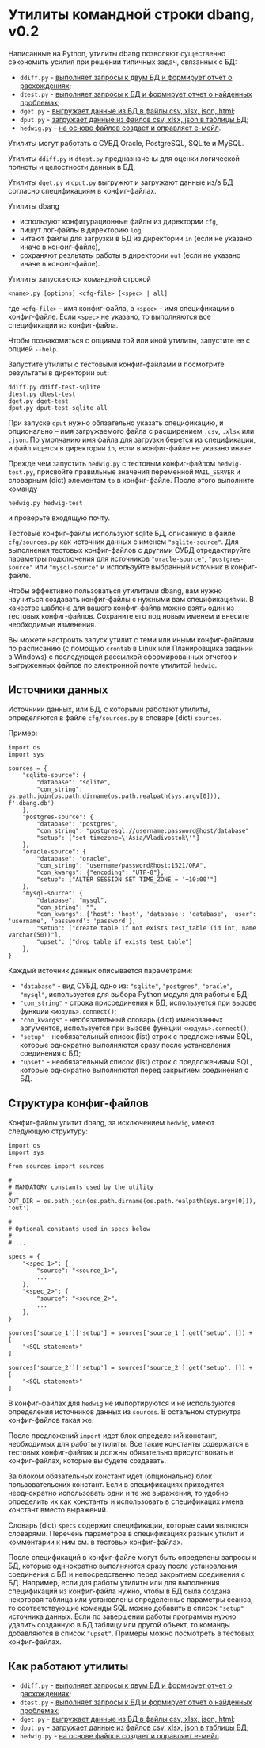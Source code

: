 # Утилиты командной строки dbang, v0.2

Написанные на Python, утилиты dbang позволяют существенно сэкономить усилия при решении типичных задач, связанных с БД:

* `ddiff.py` - [выполняет запросы к двум БД и формирует отчет о расхождениях](doc/ddiff.ru.md);
* `dtest.py` - [выполняет запросы к БД и формирует отчет о найденных проблемах](doc/dtest.ru.md);
* `dget.py` - [выгружает данные из БД в файлы csv, xlsx, json, html](doc/dget.ru.md);
* `dput.py` - [загружает данные из файлов csv, xlsx, json в таблицы БД](doc/dput.ru.md);
* `hedwig.py` - [на основе файлов создает и оправляет е-мейл](doc/hedwig.ru.md).

Утилиты могут работать с СУБД Oracle, PostgreSQL, SQLite и MySQL.

Утилиты `ddiff.py` и `dtest.py` предназначены для оценки логической полноты и целостности данных в БД.

Утилиты `dget.py` и `dput.py` выгружют и загружают данные из/в БД согласно спецификациям в конфиг-файлах.

Утилиты dbang
* используют конфигурационные файлы из директории `cfg`,
* пишут лог-файлы в директорию `log`,
* читают файлы для загрузки в БД из директории `in` (если не указано иначе в конфиг-файле),
* сохраняют резльтаты работы в директории `out` (если не указано иначе в конфиг-файле).

Утилиты запускаются командной строкой

```
<name>.py [options] <cfg-file> [<spec> | all]
```

где `<cfg-file>` - имя конфиг-файла, а `<spec>` - имя спецификации в конфиг-файле. Если `<spec>` не указано, то выполняются все спецификации из конфиг-файла.

Чтобы познакомиться с опциями той или иной утилиты, запустите ее с опцией `--help`.

Запустите утилиты с тестовыми конфиг-файлами и посмотрите результаты в директории `out`:

```
ddiff.py ddiff-test-sqlite
dtest.py dtest-test
dget.py dget-test
dput.py dput-test-sqlite all
```

При запуске `dput` нужно обязательно указать спецификацию, и опционально – имя загружаемого файла с расширением `.csv`, `.xlsx` или `.json`. По умолчанию имя файла для загрузки берется из спецификации, и файл ищется в директории `in`, если в конфиг-файле не указано иначе.

Прежде чем запустить `hedwig.py` с тестовым конфиг-файлом `hedwig-test.py`, присвойте правильные значения переменной `MAIL_SERVER` и словарным (dict) элементам `to` в конфиг-файле. После этого выполните команду

```
hedwig.py hedwig-test
```

и проверьте входящую почту.

Тестовые конфиг-файлы используют sqlite БД, описанную в файле `cfg/sources.py` как источник данных с именем `"sqlite-source"`. Для выполнения тестовых конфиг-файлов с другими СУБД отредактируйте параметры подключения для источников `"oracle-source"`, `"postgres-source"` или `"mysql-source"` и используйте выбранный источник в конфиг-файле.

Чтобы эффективно пользоваться утилитами dbang, вам нужно научиться создавать конфиг-файлы с нужными вам спецификациями. В качестве шаблона для вашего конфиг-файла можно взять один из тестовых конфиг-файлов. Сохраните его под новым именем и внесите необходимые изменения.

Вы можете настроить запуск утилит с теми или иными конфиг-файлами по расписанию (с помощью `crontab` в Linux или Планировщика заданий в Windows) с последующей рассылкой сформированных отчетов и выгруженных файлов по электронной почте утилитой `hedwig`.


## Источники данных

Источники данных, или БД, с которыми работают утилиты, определяются в файле `cfg/sources.py` в словаре (dict) `sources`.

Пример:

```
import os
import sys

sources = {
    "sqlite-source": {
        "database": "sqlite",
        "con_string": os.path.join(os.path.dirname(os.path.realpath(sys.argv[0])), f'.dbang.db')
    },
    "postgres-source": {
        "database": "postgres",
        "con_string": "postgresql://username:password@host/database"
        "setup": ["set timezone=\'Asia/Vladivostok\'"]
    },
    "oracle-source": {
        "database": "oracle",
        "con_string": "username/password@host:1521/ORA",
        "con_kwargs": {"encoding": "UTF-8"},
        "setup": ["ALTER SESSION SET TIME_ZONE = '+10:00'"]
    },
    "mysql-source": {
        "database": "mysql",
        "con_string": "",
        "con_kwargs": {'host': 'host', 'database': 'database', 'user': 'username', 'password': 'password'},
        "setup": ["create table if not exists test_table (id int, name varchar(50))"],
        "upset": ["drop table if exists test_table"]
    },
}
```

Каждый источник данных описывается параметрами:

* `"database"` - вид СУБД, одно из: `"sqlite"`, `"postgres"`, `"oracle"`, `"mysql"`, используется для выбора Python модуля для работы с БД;
* `"con_string"` - строка присоединения к БД, используется при вызове функции `<модуль>.connect()`;
* `"con_kwargs"` - необязательный словарь (dict) именованных аргументов, используется при вызове функции `<модуль>.connect()`;
* `"setup"` - необязательный список (list) строк с предложениями SQL, которые однократно выполняются сразу после установления соединения с БД;
* `"upset"` - необязательный список (list) строк с предложениями SQL, которые однократно выполняются перед закрытием соединения с БД.


## Структура конфиг-файлов

Конфиг-файлы улитит dbang, за исключением `hedwig`, имеют следующую структуру:

```
import os
import sys

from sources import sources

#
# MANDATORY constants used by the utility
#
OUT_DIR = os.path.join(os.path.dirname(os.path.realpath(sys.argv[0])), 'out')

#
# Optional constants used in specs below
#
# ...

specs = {
    "<spec_1>": {
        "source": "<source_1>",
        ...
    },
    "<spec_2>": {
        "source": "<source_2>",
        ...
    },
}

sources['source_1']['setup'] = sources['source_1'].get('setup', []) + [
    "<SQL statement>"
]

sources['source_2']['setup'] = sources['source_2'].get('setup', []) + [
    "<SQL statement>"
]
```

В конфиг-файлах для `hedwig` не импортируются и не используются определения источников данных из `sources`. В остальном стуркутра конфиг-файлов такая же.

После предложений `import` идет блок определений констант, необходимых для работы утилиты. Все такие константы содержатся в тестовых конфиг-файлах и должны обязательно присутствовать в конфиг-файлах, которые вы будете создавать.

За блоком обязательных констант идет (опционально) блок пользовательских констант. Если в спецификациях приходится неоднократно использовать одни и те же выражения, то удобно определить их как константы и использовать в спецификацих имена констант вместо выражений.

Словарь (dict) `specs` содержит спецификации, которые сами являются словарями. Перечень параметров в спецификациях разных утилит и комментарии к ним см. в тестовых конфиг-файлах.

После спецификаций в конфиг-файле могут быть определены запросы к БД, которые одннократно выполняются сразу после установления соединения с БД и непосредственно перед закрытием соединения с БД. Например, если для работы утилиты или для выполнения спецификаций из конфиг-файла нужно, чтобы в БД была создана некоторая таблица или установлены определенные параметры сеанса, то соответствующие команды SQL можно добавить в список `"setup"` источника данных. Если по завершении работы программы нужно удалить созданную в БД таблицу или другой объект, то команды добавляются в список `"upset"`. Примеры можно посмотреть в тестовых конфиг-файлах.


## Как работают утилиты

* `ddiff.py` - [выполняет запросы к двум БД и формирует отчет о расхождениях](doc/ddiff.ru.md);
* `dtest.py` - [выполняет запросы к БД и формирует отчет о найденных проблемах](doc/dtest.ru.md);
* `dget.py` - [выгружает данные из БД в файлы csv, xlsx, json, html](doc/dget.ru.md);
* `dput.py` - [загружает данные из файлов csv, xlsx, json в таблицы БД](doc/dput.ru.md);
* `hedwig.py` - [на основе файлов создает и оправляет е-мейл](doc/hedwig.ru.md).
